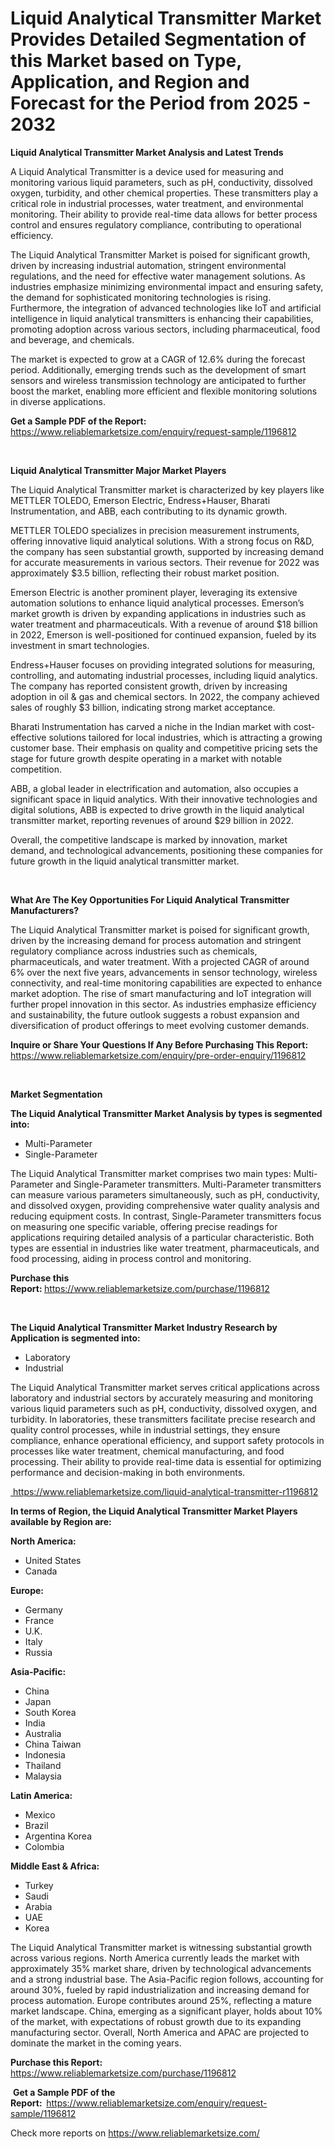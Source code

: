 <p><h1>Liquid Analytical Transmitter Market Provides Detailed Segmentation of this Market based on Type, Application, and Region and Forecast for the Period from 2025 - 2032</h1></p><p><strong>Liquid Analytical Transmitter Market Analysis and Latest Trends</strong></p>
<p><p>A Liquid Analytical Transmitter is a device used for measuring and monitoring various liquid parameters, such as pH, conductivity, dissolved oxygen, turbidity, and other chemical properties. These transmitters play a critical role in industrial processes, water treatment, and environmental monitoring. Their ability to provide real-time data allows for better process control and ensures regulatory compliance, contributing to operational efficiency.</p><p>The Liquid Analytical Transmitter Market is poised for significant growth, driven by increasing industrial automation, stringent environmental regulations, and the need for effective water management solutions. As industries emphasize minimizing environmental impact and ensuring safety, the demand for sophisticated monitoring technologies is rising. Furthermore, the integration of advanced technologies like IoT and artificial intelligence in liquid analytical transmitters is enhancing their capabilities, promoting adoption across various sectors, including pharmaceutical, food and beverage, and chemicals.</p><p>The market is expected to grow at a CAGR of 12.6% during the forecast period. Additionally, emerging trends such as the development of smart sensors and wireless transmission technology are anticipated to further boost the market, enabling more efficient and flexible monitoring solutions in diverse applications.</p></p>
<p><strong>Get a Sample PDF of the Report:&nbsp;</strong> <a href="https://www.reliablemarketsize.com/enquiry/request-sample/1196812?utm_campaign=3460&utm_medium=2&utm_source=Github&utm_content=ia&utm_term=12042025&utm_id=liquid-analytical-transmitter">https://www.reliablemarketsize.com/enquiry/request-sample/1196812</a></p>
<p>&nbsp;</p>
<p><strong>Liquid Analytical Transmitter Major Market Players</strong></p>
<p><p>The Liquid Analytical Transmitter market is characterized by key players like METTLER TOLEDO, Emerson Electric, Endress+Hauser, Bharati Instrumentation, and ABB, each contributing to its dynamic growth. </p><p>METTLER TOLEDO specializes in precision measurement instruments, offering innovative liquid analytical solutions. With a strong focus on R&D, the company has seen substantial growth, supported by increasing demand for accurate measurements in various sectors. Their revenue for 2022 was approximately $3.5 billion, reflecting their robust market position.</p><p>Emerson Electric is another prominent player, leveraging its extensive automation solutions to enhance liquid analytical processes. Emerson’s market growth is driven by expanding applications in industries such as water treatment and pharmaceuticals. With a revenue of around $18 billion in 2022, Emerson is well-positioned for continued expansion, fueled by its investment in smart technologies.</p><p>Endress+Hauser focuses on providing integrated solutions for measuring, controlling, and automating industrial processes, including liquid analytics. The company has reported consistent growth, driven by increasing adoption in oil & gas and chemical sectors. In 2022, the company achieved sales of roughly $3 billion, indicating strong market acceptance.</p><p>Bharati Instrumentation has carved a niche in the Indian market with cost-effective solutions tailored for local industries, which is attracting a growing customer base. Their emphasis on quality and competitive pricing sets the stage for future growth despite operating in a market with notable competition.</p><p>ABB, a global leader in electrification and automation, also occupies a significant space in liquid analytics. With their innovative technologies and digital solutions, ABB is expected to drive growth in the liquid analytical transmitter market, reporting revenues of around $29 billion in 2022.</p><p>Overall, the competitive landscape is marked by innovation, market demand, and technological advancements, positioning these companies for future growth in the liquid analytical transmitter market.</p></p>
<p>&nbsp;</p>
<p><strong>What Are The Key Opportunities For Liquid Analytical Transmitter Manufacturers?</strong></p>
<p><p>The Liquid Analytical Transmitter market is poised for significant growth, driven by the increasing demand for process automation and stringent regulatory compliance across industries such as chemicals, pharmaceuticals, and water treatment. With a projected CAGR of around 6% over the next five years, advancements in sensor technology, wireless connectivity, and real-time monitoring capabilities are expected to enhance market adoption. The rise of smart manufacturing and IoT integration will further propel innovation in this sector. As industries emphasize efficiency and sustainability, the future outlook suggests a robust expansion and diversification of product offerings to meet evolving customer demands.</p></p>
<p><strong>Inquire or Share Your Questions If Any Before Purchasing This Report:</strong> <a href="https://www.reliablemarketsize.com/enquiry/pre-order-enquiry/1196812?utm_campaign=3460&utm_medium=2&utm_source=Github&utm_content=ia&utm_term=12042025&utm_id=liquid-analytical-transmitter">https://www.reliablemarketsize.com/enquiry/pre-order-enquiry/1196812</a></p>
<p>&nbsp;</p>
<p><strong>Market Segmentation</strong></p>
<p><strong>The Liquid Analytical Transmitter Market Analysis by types is segmented into:</strong></p>
<p><ul><li>Multi-Parameter</li><li>Single-Parameter</li></ul></p>
<p><p>The Liquid Analytical Transmitter market comprises two main types: Multi-Parameter and Single-Parameter transmitters. Multi-Parameter transmitters can measure various parameters simultaneously, such as pH, conductivity, and dissolved oxygen, providing comprehensive water quality analysis and reducing equipment costs. In contrast, Single-Parameter transmitters focus on measuring one specific variable, offering precise readings for applications requiring detailed analysis of a particular characteristic. Both types are essential in industries like water treatment, pharmaceuticals, and food processing, aiding in process control and monitoring.</p></p>
<p><strong>Purchase this Report:&nbsp;</strong><a href="https://www.reliablemarketsize.com/purchase/1196812?utm_campaign=3460&utm_medium=2&utm_source=Github&utm_content=ia&utm_term=12042025&utm_id=liquid-analytical-transmitter">https://www.reliablemarketsize.com/purchase/1196812</a></p>
<p>&nbsp;</p>
<p><strong>The Liquid Analytical Transmitter Market Industry Research by Application is segmented into:</strong></p>
<p><ul><li>Laboratory</li><li>Industrial</li></ul></p>
<p><p>The Liquid Analytical Transmitter market serves critical applications across laboratory and industrial sectors by accurately measuring and monitoring various liquid parameters such as pH, conductivity, dissolved oxygen, and turbidity. In laboratories, these transmitters facilitate precise research and quality control processes, while in industrial settings, they ensure compliance, enhance operational efficiency, and support safety protocols in processes like water treatment, chemical manufacturing, and food processing. Their ability to provide real-time data is essential for optimizing performance and decision-making in both environments.</p></p>
<p><a href="https://www.reliablemarketsize.com/liquid-analytical-transmitter-r1196812?utm_campaign=3460&utm_medium=2&utm_source=Github&utm_content=ia&utm_term=12042025&utm_id=liquid-analytical-transmitter">&nbsp;https://www.reliablemarketsize.com/liquid-analytical-transmitter-r1196812</a></p>
<p><strong>In terms of Region, the Liquid Analytical Transmitter Market Players available by Region are:</strong></p>
<p>
    <p> <strong> North America: </strong>
        <ul>
            <li>United States</li>
            <li>Canada</li>
        </ul>
        </p> 
    <p> <strong> Europe: </strong>
        <ul>
            <li>Germany</li>
            <li>France</li>
            <li>U.K.</li>
            <li>Italy</li>
            <li>Russia</li>
        </ul>
        </p> 
    <p> <strong> Asia-Pacific: </strong>
        <ul>
            <li>China</li>
            <li>Japan</li>
            <li>South Korea</li>
            <li>India</li>
            <li>Australia</li>
            <li>China Taiwan</li>
            <li>Indonesia</li>
            <li>Thailand</li>
            <li>Malaysia</li>
        </ul>
        </p> 
    <p> <strong> Latin America: </strong>
        <ul>
            <li>Mexico</li>
            <li>Brazil</li>
            <li>Argentina Korea</li>
            <li>Colombia</li>
        </ul>
        </p> 
    <p> <strong> Middle East & Africa: </strong>
        <ul>
            <li>Turkey</li>
            <li>Saudi</li>
            <li>Arabia</li>
            <li>UAE</li>
            <li>Korea</li>
        </ul>
    </p>
    </p>
<p><p>The Liquid Analytical Transmitter market is witnessing substantial growth across various regions. North America currently leads the market with approximately 35% market share, driven by technological advancements and a strong industrial base. The Asia-Pacific region follows, accounting for around 30%, fueled by rapid industrialization and increasing demand for process automation. Europe contributes around 25%, reflecting a mature market landscape. China, emerging as a significant player, holds about 10% of the market, with expectations of robust growth due to its expanding manufacturing sector. Overall, North America and APAC are projected to dominate the market in the coming years.</p></p>
<p><strong>Purchase this Report: </strong><a href="https://www.reliablemarketsize.com/purchase/1196812?utm_campaign=3460&utm_medium=2&utm_source=Github&utm_content=ia&utm_term=12042025&utm_id=liquid-analytical-transmitter">https://www.reliablemarketsize.com/purchase/1196812</a></p>
<p>&nbsp;<strong>Get a Sample PDF of the Report:&nbsp;&nbsp;</strong><a href="https://www.reliablemarketsize.com/enquiry/request-sample/1196812?utm_campaign=3460&utm_medium=2&utm_source=Github&utm_content=ia&utm_term=12042025&utm_id=liquid-analytical-transmitter">https://www.reliablemarketsize.com/enquiry/request-sample/1196812</a></p>
<p><strong></strong></p>
<p>Check more reports on <a href="https://www.reliablemarketsize.com/?utm_campaign=3460&utm_medium=2&utm_source=Github&utm_content=ia&utm_term=12042025&utm_id=liquid-analytical-transmitter">https://www.reliablemarketsize.com/</a></p>